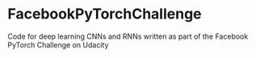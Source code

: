 # FacebookPyTorchChallenge
Code for deep learning CNNs and RNNs written as part of the Facebook PyTorch Challenge on Udacity
